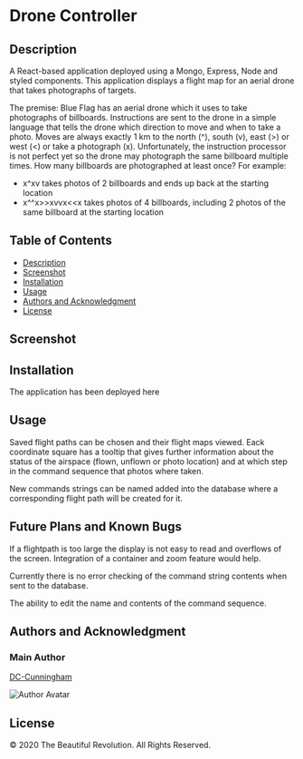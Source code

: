 # Drone Controller

## Description

A React-based application deployed using a Mongo, Express, Node and styled components.
This application displays a flight map for an aerial drone that takes photographs of targets.

The premise:
Blue Flag has an aerial drone which it uses to take photographs of billboards. Instructions are sent to the drone in a simple language that tells the drone which direction to move and when to take a photo. Moves are always exactly 1 km to the north (^), south (v), east (>) or west (<) or take a photograph (x).
Unfortunately, the instruction processor is not perfect yet so the drone may photograph the same billboard multiple times.
How many billboards are photographed at least once?
For example:

- x^xv takes photos of 2 billboards and ends up back at the starting location
- x^^x>>xvvx<<x takes photos of 4 billboards, including 2 photos of the same billboard at the starting location

## Table of Contents

- [Description](#description)
- [Screenshot](#screenshot)
- [Installation](#installation)
- [Usage](#usage)
- [Authors and Acknowledgment](#authors-and-acknowledgment)
- [License](#license)

## Screenshot

## Installation

The application has been deployed here

## Usage

Saved flight paths can be chosen and their flight maps viewed. Eack coordinate square has a tooltip that gives further information about the status of the airspace (flown, unflown or photo location) and at which step in the command sequence that photos where taken.

New commands strings can be named added into the database where a corresponding flight path will be created for it.

## Future Plans and Known Bugs

If a flightpath is too large the display is not easy to read and overflows of the screen. Integration of a container and zoom feature would help.

Currently there is no error checking of the command string contents when sent to the database.

The ability to edit the name and contents of the command sequence.

## Authors and Acknowledgment

### Main Author

[DC-Cunningham](https://github.com/DC-Cunningham)

![Author Avatar](https://avatars0.githubusercontent.com/u/47209814?v=4&s=100)

## License

© 2020 The Beautiful Revolution. All Rights Reserved.

